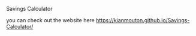 Savings Calculator

you can check out the website here https://kianmouton.github.io/Savings-Calculator/

